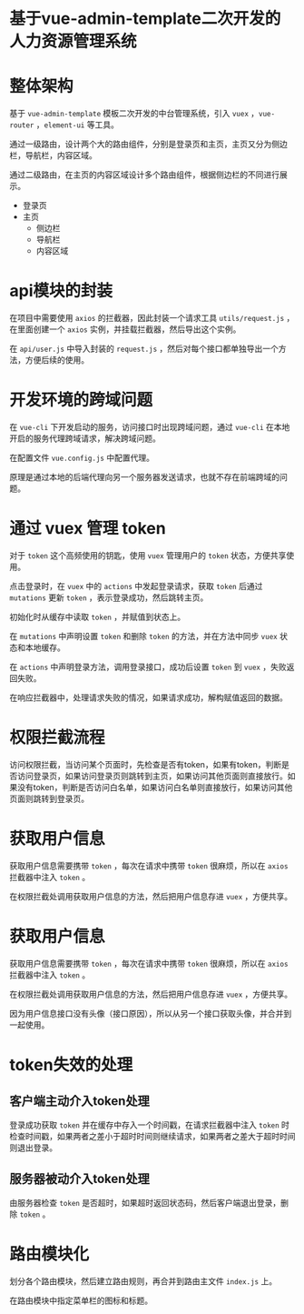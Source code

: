 # 基于vue-admin-template二次开发的人力资源管理系统

# 整体架构

基于 `vue-admin-template` 模板二次开发的中台管理系统，引入 `vuex` ，`vue-router` ，`element-ui` 等工具。

通过一级路由，设计两个大的路由组件，分别是登录页和主页，主页又分为侧边栏，导航栏，内容区域。

通过二级路由，在主页的内容区域设计多个路由组件，根据侧边栏的不同进行展示。

- 登录页
- 主页
  - 侧边栏
  - 导航栏
  - 内容区域

# api模块的封装

在项目中需要使用 `axios` 的拦截器，因此封装一个请求工具 `utils/request.js` ，在里面创建一个 `axios` 实例，并挂载拦截器，然后导出这个实例。

在 `api/user.js` 中导入封装的 `request.js` ，然后对每个接口都单独导出一个方法，方便后续的使用。

# 开发环境的跨域问题

在 `vue-cli` 下开发启动的服务，访问接口时出现跨域问题，通过 `vue-cli` 在本地开启的服务代理跨域请求，解决跨域问题。

在配置文件 `vue.config.js` 中配置代理。

原理是通过本地的后端代理向另一个服务器发送请求，也就不存在前端跨域的问题。

# 通过 vuex 管理 token

对于 `token` 这个高频使用的钥匙，使用 `vuex` 管理用户的 `token` 状态，方便共享使用。

点击登录时，在 `vuex` 中的 `actions` 中发起登录请求，获取 `token` 后通过 `mutations` 更新 `token` ，表示登录成功，然后跳转主页。

初始化时从缓存中读取 `token` ，并赋值到状态上。

在 `mutations` 中声明设置 `token` 和删除 `token` 的方法，并在方法中同步 `vuex` 状态和本地缓存。

在 `actions` 中声明登录方法，调用登录接口，成功后设置 `token` 到 `vuex` ，失败返回失败。

在响应拦截器中，处理请求失败的情况，如果请求成功，解构赋值返回的数据。

# 权限拦截流程

访问权限拦截，当访问某个页面时，先检查是否有token，如果有token，判断是否访问登录页，如果访问登录页则跳转到主页，如果访问其他页面则直接放行。如果没有token，判断是否访问白名单，如果访问白名单则直接放行，如果访问其他页面则跳转到登录页。

# 获取用户信息

获取用户信息需要携带 `token` ，每次在请求中携带 `token` 很麻烦，所以在 `axios` 拦截器中注入 `token` 。

在权限拦截处调用获取用户信息的方法，然后把用户信息存进 `vuex` ，方便共享。


# 获取用户信息

获取用户信息需要携带 `token` ，每次在请求中携带 `token` 很麻烦，所以在 `axios` 拦截器中注入 `token` 。

在权限拦截处调用获取用户信息的方法，然后把用户信息存进 `vuex` ，方便共享。

因为用户信息接口没有头像（接口原因），所以从另一个接口获取头像，并合并到一起使用。

# token失效的处理

## 客户端主动介入token处理

登录成功获取 `token` 并在缓存中存入一个时间戳，在请求拦截器中注入 `token` 时检查时间戳，如果两者之差小于超时时间则继续请求，如果两者之差大于超时时间则退出登录。

## 服务器被动介入token处理

由服务器检查 `token` 是否超时，如果超时返回状态码，然后客户端退出登录，删除 `token` 。

# 路由模块化

划分各个路由模块，然后建立路由规则，再合并到路由主文件 `index.js` 上。

在路由模块中指定菜单栏的图标和标题。